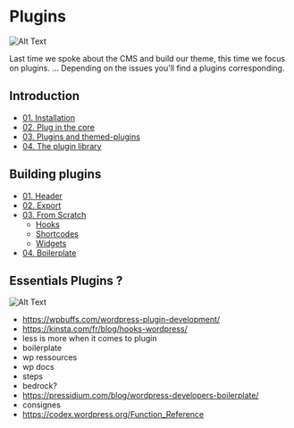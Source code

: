 # Plugins

![Alt Text](https://www.making-digital.fr/wp-content/uploads/2018/11/logo-wordPress.png)

Last time we spoke about the CMS and build our theme, this time we focus on plugins. 
...
Depending on the issues you'll find a plugins corresponding.

## Introduction

- [01. Installation](/)
- [02. Plug in the core](/)
- [03. Plugins and themed-plugins](/)
- [04. The plugin library](/)

## Building plugins

- [01. Header](/)
- [02. Export](/)
- [03. From Scratch](/)
	- [Hooks](./hooks)
	- [Shortcodes](./shortcodes)
	- [Widgets](./widgets)
- [04. Boilerplate](https://wppb.me/)

## Essentials Plugins ?

![Alt Text](https://c.tenor.com/enoxxJtm0yMAAAAC/neo-plugging-to-matrix.gif)

- https://wpbuffs.com/wordpress-plugin-development/
- https://kinsta.com/fr/blog/hooks-wordpress/
- less is more when it comes to plugin
- boilerplate
- wp ressources
- wp docs
- steps
- bedrock?
- https://pressidium.com/blog/wordpress-developers-boilerplate/
- consignes
- https://codex.wordpress.org/Function_Reference
